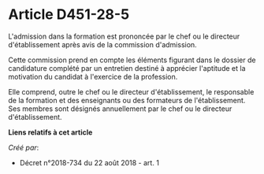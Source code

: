 # Article D451-28-5

L'admission dans la formation est prononcée par le chef ou le directeur d'établissement après avis de la commission
d'admission.

Cette commission prend en compte les éléments figurant dans le dossier de candidature complété par un entretien destiné à
apprécier l'aptitude et la motivation du candidat à l'exercice de la profession.

Elle comprend, outre le chef ou le directeur d'établissement, le responsable de la formation et des enseignants ou des
formateurs de l'établissement. Ses membres sont désignés annuellement par le chef ou le directeur d'établissement.

**Liens relatifs à cet article**

_Créé par_:

  - Décret n°2018-734 du 22 août 2018 - art. 1
